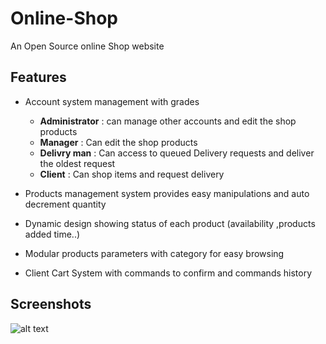 # Online-Shop
An Open Source online Shop website  
## Features
- Account system management with grades
  - **Administrator** : can manage other accounts and edit the shop products 
  - **Manager** : Can edit the shop products
  - **Delivry man** : Can access to queued Delivery requests and deliver the oldest request  
  - **Client** : Can shop items and request delivery 

- Products management system provides easy manipulations and auto decrement quantity
- Dynamic design showing status of each product (availability ,products added time..)
- Modular products parameters with category for easy browsing
- Client Cart System with commands to confirm and commands history
## Screenshots
![alt text](https://raw.githubusercontent.com/wassimbrsimo/Online_Shop/Screenshots/img.png)
